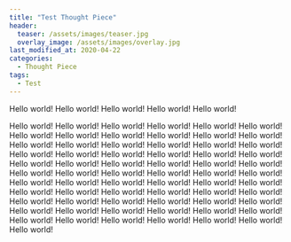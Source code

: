 ```yaml
---
title: "Test Thought Piece"
header:
  teaser: /assets/images/teaser.jpg
  overlay_image: /assets/images/overlay.jpg
last_modified_at: 2020-04-22
categories:
  - Thought Piece
tags:
  - Test
---
```


Hello world! Hello world! Hello world! Hello world! Hello world! 

Hello world! Hello world! Hello world! Hello world! Hello world! Hello world! Hello world! Hello world! Hello world! Hello world! Hello world! Hello world! Hello world! Hello world! Hello world! Hello world! Hello world! Hello world! Hello world! Hello world! Hello world! Hello world! Hello world! Hello world! Hello world! Hello world! Hello world! Hello world! Hello world! Hello world! Hello world! Hello world! Hello world! Hello world! Hello world! Hello world! Hello world! Hello world! Hello world! Hello world! Hello world! Hello world! Hello world! Hello world! Hello world! Hello world! Hello world! Hello world! Hello world! Hello world! Hello world! Hello world! Hello world! Hello world! Hello world! Hello world! Hello world! Hello world! Hello world! Hello world! Hello world! Hello world! Hello world! Hello world! Hello world! Hello world! Hello world! 